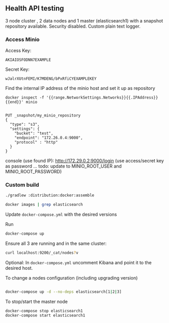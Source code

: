 Health API testing
----------

3 node cluster , 2 data nodes and 1 master (elasticsearch1) with a snapshot repository available. 
Security disabled. 
Custom plain text logger. 

### Access Minio


Access Key:
```
AKIAIOSFODNN7EXAMPLE
```
Secret Key:
```
wJalrXUtnFEMI/K7MDENG/bPxRfiCYEXAMPLEKEY
```

Find the internal IP address of the minio host and set it up as repository

```
docker inspect -f '{{range.NetworkSettings.Networks}}{{.IPAddress}}{{end}}' minio


PUT _snapshot/my_minio_repository
{
  "type": "s3",
  "settings": {
    "bucket": "test",
    "endpoint": "172.26.0.4:9000",
    "protocol" : "http"
  }
}
```

console (use found IP):
http://172.29.0.2:9000/login (use access/secret key as password ... todo: update to MINIO_ROOT_USER and MINIO_ROOT_PASSWORD)



### Custom build

```bash
./gradlew :distribution:docker:assemble
```


```bash
docker images | grep elasticsearch
```

Update `docker-compose.yml` with the desired versions 

Run
```bash
docker-compose up
```

Ensure all 3 are running and in the same cluster:
```bash
curl localhost:9200/_cat/nodes?v
```


Optional: In `docker-compose.yml` uncomment Kibana and point it to the desired host.


To change a nodes configuration (including upgrading version)
```bash

docker-compose up -d --no-deps elasticsearch[1|2|3]
```

To stop/start the master node 
```
docker-compose stop elasticsearch1
docker-compose start elasticsearch1
```